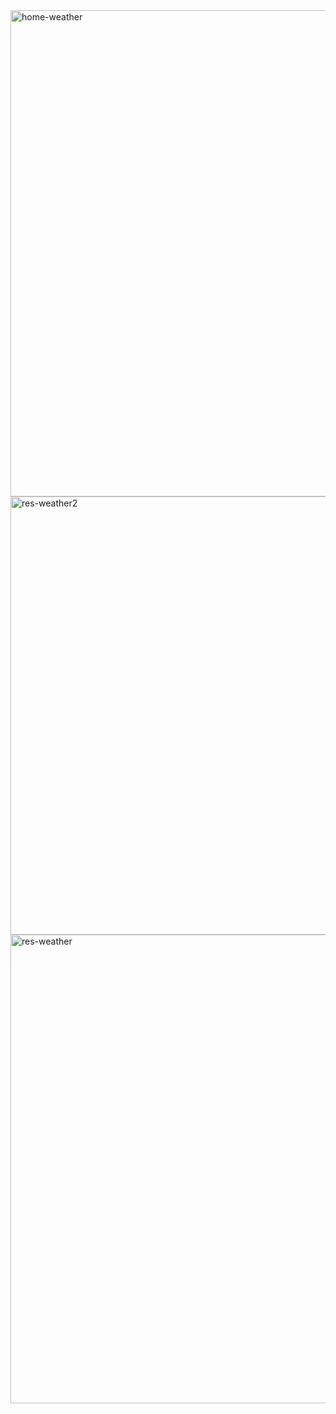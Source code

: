 <img width="778" alt="home-weather" src="https://github.com/Starfosse/weatherApp/assets/77751009/f3b1c88f-1ce1-4fd2-9919-6d5b28175797">

<img width="701" alt="res-weather2" src="https://github.com/Starfosse/weatherApp/assets/77751009/317066cf-2cf8-4e4e-b8fb-32a1dbf24200">

<img width="750" alt="res-weather" src="https://github.com/Starfosse/weatherApp/assets/77751009/7e35e08e-d0cc-4614-93ce-c6f75737e9ad">
